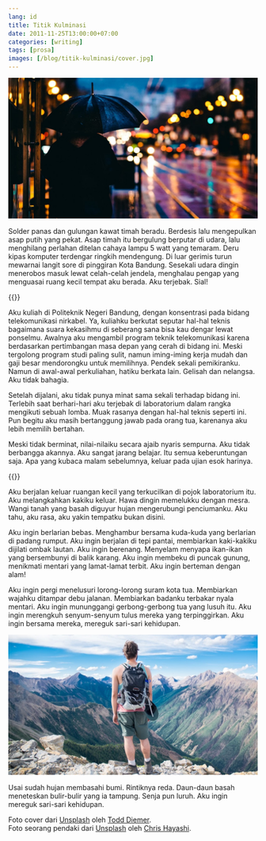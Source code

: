 ```yaml
---
lang: id
title: Titik Kulminasi
date: 2011-11-25T13:00:00+07:00
categories: [writing]
tags: [prosa]
images: [/blog/titik-kulminasi/cover.jpg]
---
```

![Titik Kulminasi](cover.jpg)

Solder panas dan gulungan kawat timah beradu. Berdesis lalu mengepulkan asap putih yang pekat. Asap timah itu bergulung berputar di udara, lalu menghilang perlahan ditelan cahaya lampu 5 watt yang temaram. Deru kipas komputer terdengar ringkih mendengung. Di luar gerimis turun mewarnai langit sore di pinggiran Kota Bandung. Sesekali udara dingin menerobos masuk lewat celah-celah jendela, menghalau pengap yang menguasai ruang kecil tempat aku berada. Aku terjebak. Sial!

{{<section-break>}}

Aku kuliah di Politeknik Negeri Bandung, dengan konsentrasi pada bidang telekomunikasi nirkabel. Ya, kuliahku berkutat seputar hal-hal teknis bagaimana suara kekasihmu di seberang sana bisa kau dengar lewat ponselmu. Awalnya aku mengambil program teknik telekomunikasi karena berdasarkan pertimbangan masa depan yang cerah di bidang ini. Meski tergolong program studi paling sulit, namun iming-iming kerja mudah dan gaji besar mendorongku untuk memilihnya. Pendek sekali pemikiranku. Namun di awal-awal perkuliahan, hatiku berkata lain. Gelisah dan nelangsa. Aku tidak bahagia.

Setelah dijalani, aku tidak punya minat sama sekali terhadap bidang ini. Terlebih saat berhari-hari aku terjebak di laboratorium dalam rangka mengikuti sebuah lomba. Muak rasanya dengan hal-hal teknis seperti ini. Pun begitu aku masih bertanggung jawab pada orang tua, karenanya aku lebih memilih bertahan.

Meski tidak berminat, nilai-nilaiku secara ajaib nyaris sempurna. Aku tidak berbangga akannya. Aku sangat jarang belajar. Itu semua keberuntungan saja. Apa yang kubaca malam sebelumnya, keluar pada ujian esok harinya.

{{<section-break>}}

Aku berjalan keluar ruangan kecil yang terkucilkan di pojok laboratorium itu. Aku melangkahkan kakiku keluar. Hawa dingin memelukku dengan mesra. Wangi tanah yang basah diguyur hujan mengerubungi penciumanku. Aku tahu, aku rasa, aku yakin tempatku bukan disini.

Aku ingin berlarian bebas. Menghambur bersama kuda-kuda yang berlarian di padang rumput. Aku ingin berjalan di tepi pantai, membiarkan kaki-kakiku dijilati ombak lautan. Aku ingin berenang. Menyelam menyapa ikan-ikan yang bersembunyi di balik karang. Aku ingin membeku di puncak gunung, menikmati mentari yang lamat-lamat terbit. Aku ingin berteman dengan alam!

Aku ingin pergi menelusuri lorong-lorong suram kota tua. Membiarkan wajahku ditampar debu jalanan. Membiarkan badanku terbakar nyala mentari. Aku ingin mununggangi gerbong-gerbong tua yang lusuh itu. Aku ingin merengkuh senyum-senyum tulus mereka yang terpinggirkan. Aku ingin bersama mereka, mereguk sari-sari kehidupan.

![Seorang Pendaki.](hiker.jpg)

Usai sudah hujan membasahi bumi. Rintiknya reda. Daun-daun basah meneteskan bulir-bulir yang ia tampung. Senja pun luruh. Aku ingin mereguk sari-sari kehidupan.

Foto cover dari [Unsplash](https://unsplash.com/photos/uFomxGheuGk) oleh [Todd Diemer](https://unsplash.com/@todd_diemer).\
Foto seorang pendaki dari [Unsplash](https://unsplash.com/photos/gbaeHydpgtE) oleh [Chris Hayashi](https://unsplash.com/@chris_hayashi).
